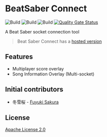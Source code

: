 # BeatSaber Connect

![Build](https://github.com/FuyukiSakura/BeatSaber_Connect/actions/workflows/main_bs-multiplay.yml/badge.svg)
![Build](https://github.com/FuyukiSakura/BeatSaber_Connect/actions/workflows/main_gh-page_client.yml/badge.svg)
![Build](https://github.com/FuyukiSakura/BeatSaber_Connect/actions/workflows/build.yml/badge.svg)
[![Quality Gate Status](https://sonarcloud.io/api/project_badges/measure?project=FuyukiSakura_BeatSaber_Connect&metric=alert_status)](https://sonarcloud.io/summary/new_code?id=FuyukiSakura_BeatSaber_Connect)

A Beat Saber socket connection tool

> Beat Saber Connect has a [hosted version](https://bi-sei.sakura.live/)

## Features

- Multiplayer score overlay
- Song Information Overlay (Multi-socket)

## Initial contributors

- 冬雪桜 - [Fuyuki Sakura](https://sakura.live)

## License

[Apache License 2.0](LICENSE)
